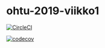 # ohtu-2019-viikko1

[![CircleCI](https://circleci.com/gh/ArttuJanhunen/ohtu-2019-viikko1.svg?style=svg)](https://circleci.com/gh/ArttuJanhunen/ohtu-2019-viikko1)

[![codecov](https://codecov.io/gh/ArttuJanhunen/ohtu-2019-viikko1/branch/master/graph/badge.svg)](https://codecov.io/gh/ArttuJanhunen/ohtu-2019-viikko1)
